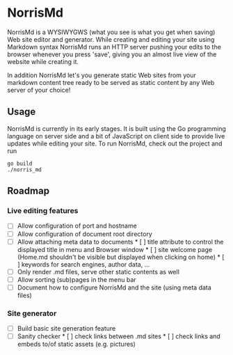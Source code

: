 # NorrisMd

NorrisMd is a WYSIWYGWS (what you see is what you get when saving) Web site editor and generator.
While creating and editing your site using Markdown syntax NorrisMd runs an HTTP server pushing
your edits to the browser whenever you press 'save', giving you an almost live view of the website
while creating it.

In addition NorrisMd let's you generate static Web sites from your markdown content tree ready to
be served as static content by any Web server of your choice!

## Usage

NorrisMd is currently in its early stages. It is built using the Go programming language on server
side and a bit of JavaScript on client side to provide live updates while editing your site. To run
NorrisMd, check out the project and run

```
go build
./norris_md
```

## Roadmap

### Live editing features

 * [ ] Allow configuration of port and hostname
 * [ ] Allow configuration of document root directory
 * [ ] Allow attaching meta data to documents
       * [ ] title attribute to control the displayed title in menu and Browser window
       * [ ] site welcome page (Home.md shouldn't be visible but displayed when clicking on home)
       * [ ] keywords for search engines, author data, ...
 * [ ] Only render .md files, serve other static contents as well
 * [ ] Allow sorting (sub)pages in the menu bar
 * [ ] Document how to configure NorrisMd and the site (using meta data files)

### Site generator

 * [ ] Build basic site generation feature
 * [ ] Sanity checker
       * [ ] check links between .md sites
       * [ ] check links and embeds to/of static assets (e.g. pictures)
